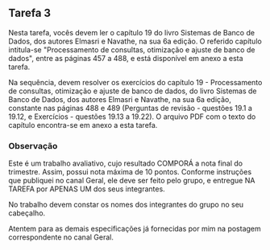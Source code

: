 ## Tarefa 3

Nesta tarefa, vocês devem ler o capítulo 19 do livro Sistemas de Banco de Dados, dos autores Elmasri e Navathe, na sua 6a edição. 
O referido capítulo intitula-se "Processamento de consultas, otimização e ajuste de banco de dados", entre as páginas 457 a 488, e está disponível em anexo a esta tarefa.

Na sequência, devem resolver os exercícios do capítulo 19 - Processamento de consultas, otimização e ajuste de banco de dados, do livro Sistemas de Banco de Dados, dos autores Elmasri e Navathe, na sua 6a edição, constante nas páginas 488 e 489 (Perguntas de revisão - questões 19.1 a 19.12, e Exercícios - questões 19.13 a 19.22). O arquivo PDF com o texto do capítulo encontra-se em anexo a esta tarefa.

### Observação

Este é um trabalho avaliativo, cujo resultado COMPORÁ a nota final do trimestre. Assim, possui nota máxima de 10 pontos. Conforme instruções que publiquei no canal Geral, ele deve ser feito pelo grupo, e entregue NA TAREFA por APENAS UM dos seus integrantes.

No trabalho devem constar os nomes dos integrantes do grupo no seu cabeçalho.

Atentem para as demais especificações já fornecidas por mim na postagem correspondente no canal Geral.
